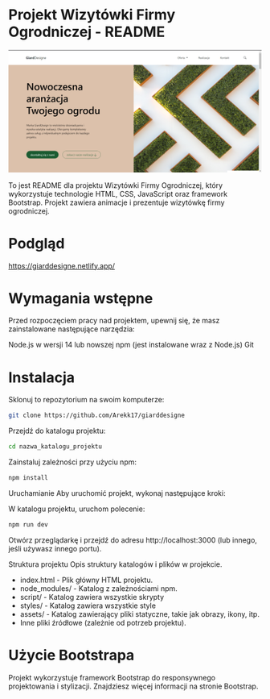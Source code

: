 # Projekt Wizytówki Firmy Ogrodniczej - README

![Alt text](image.png)

To jest README dla projektu Wizytówki Firmy Ogrodniczej, który wykorzystuje technologie HTML, CSS, JavaScript oraz framework Bootstrap. Projekt zawiera animacje i prezentuje wizytówkę firmy ogrodniczej.

# Podgląd

https://giarddesigne.netlify.app/

# Wymagania wstępne

Przed rozpoczęciem pracy nad projektem, upewnij się, że masz zainstalowane następujące narzędzia:

Node.js w wersji 14 lub nowszej
npm (jest instalowane wraz z Node.js)
Git

# Instalacja

Sklonuj to repozytorium na swoim komputerze:

```bash
git clone https://github.com/Arekk17/giarddesigne
```

Przejdź do katalogu projektu:

```bash
cd nazwa_katalogu_projektu
```

Zainstaluj zależności przy użyciu npm:

```bash
npm install
```

Uruchamianie
Aby uruchomić projekt, wykonaj następujące kroki:

W katalogu projektu, uruchom polecenie:

```bash
npm run dev
```

Otwórz przeglądarkę i przejdź do adresu http://localhost:3000 (lub innego, jeśli używasz innego portu).

Struktura projektu
Opis struktury katalogów i plików w projekcie.

- index.html - Plik główny HTML projektu.
- node_modules/ - Katalog z zależnościami npm.
- script/ - Katalog zawiera wszystkie skrypty
- styles/ - Katalog zawiera wszystkie style
- assets/ - Katalog zawierający pliki statyczne, takie jak obrazy, ikony, itp.
- Inne pliki źródłowe (zależnie od potrzeb projektu).

# Użycie Bootstrapa

Projekt wykorzystuje framework Bootstrap do responsywnego projektowania i stylizacji. Znajdziesz więcej informacji na stronie Bootstrap.
